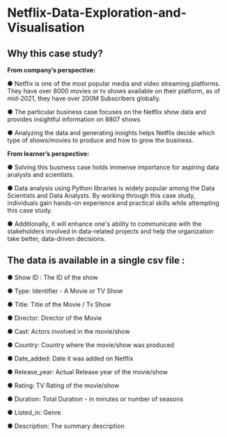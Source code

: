 # Netflix-Data-Exploration-and-Visualisation
## Why this case study?
**From company’s perspective:**

● Netflix is one of the most popular media and video streaming platforms. They
have over 8000 movies or tv shows available on their platform, as of mid-2021,
they have over 200M Subscribers globally.

● The particular business case focuses on the Netflix show data and provides
insightful information on 8807 shows

● Analyzing the data and generating insights helps Netflix decide which type of
shows/movies to produce and how to grow the business.

**From learner’s perspective:**

● Solving this business case holds immense importance for aspiring data analysts and
scientists.

● Data analysis using Python libraries is widely popular among the Data Scientists and
Data Analysts. By working through this case study, individuals gain hands-on
experience and practical skills while attempting this case study.

● Additionally, it will enhance one's ability to communicate with the stakeholders
involved in data-related projects and help the organization take better, data-driven
decisions.

## The data is available in a single csv file :

● Show ID : The ID of the show 

● Type: Identifier - A Movie or TV Show

● Title: Title of the Movie / Tv Show

● Director: Director of the Movie

● Cast: Actors involved in the movie/show

● Country: Country where the movie/show was produced

● Date_added: Date it was added on Netflix

● Release_year: Actual Release year of the movie/show

● Rating: TV Rating of the movie/show

● Duration: Total Duration - in minutes or number of seasons

● Listed_in: Genre

● Description: The summary description

